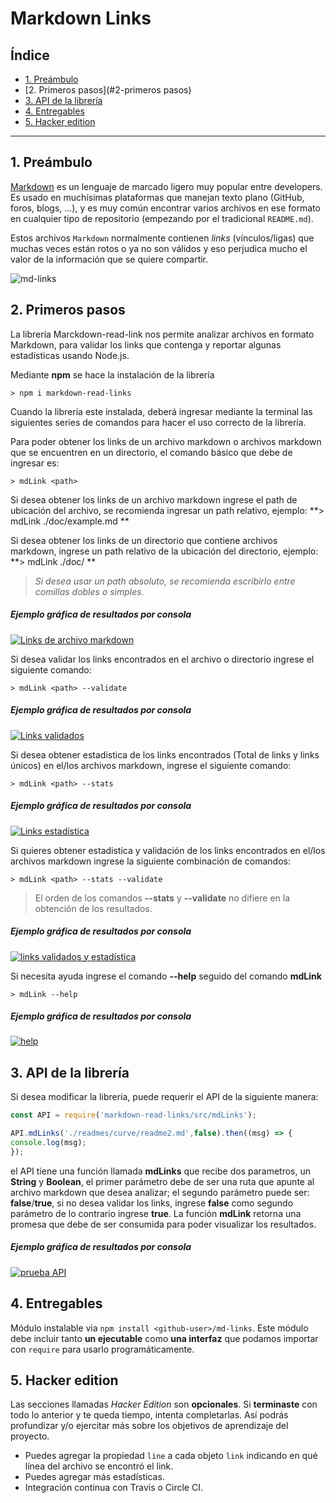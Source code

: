 # Markdown Links

## Índice

* [1. Preámbulo](#1-preámbulo)
* [2. Primeros pasos](#2-primeros pasos)
* [3. API de la librería](#3-api-de-la-librería)
* [4. Entregables](#4-entregables)
* [5. Hacker edition](#5-hacker-edition)

***

## 1. Preámbulo
[Markdown](https://es.wikipedia.org/wiki/Markdown) es un lenguaje de marcado
ligero muy popular entre developers. Es usado en muchísimas plataformas que
manejan texto plano (GitHub, foros, blogs, ...), y es muy común
encontrar varios archivos en ese formato en cualquier tipo de repositorio
(empezando por el tradicional `README.md`).

Estos archivos `Markdown` normalmente contienen _links_ (vínculos/ligas) que
muchas veces están rotos o ya no son válidos y eso perjudica mucho el valor de
la información que se quiere compartir.

![md-links](https://user-images.githubusercontent.com/110297/42118443-b7a5f1f0-7bc8-11e8-96ad-9cc5593715a6.jpg)

## 2. Primeros pasos
La librería Marckdown-read-link nos permite analizar archivos en formato Markdown, para validar los links que contenga y reportar algunas estadísticas usando Node.js.

Mediante **npm** se hace la instalación de la librería

`> npm i markdown-read-links`

Cuando la librería este instalada, deberá ingresar mediante la terminal las siguientes series de comandos para hacer el uso correcto de la librería.

Para poder obtener los links de un archivo markdown  o archivos markdown que se encuentren en un directorio, el comando básico que debe de ingresar es:

`> mdLink <path>`

Si desea obtener los links de un archivo markdown ingrese el path de ubicación del archivo, se recomienda ingresar un path relativo, ejemplo: **> mdLink ./doc/example.md **

Si desea obtener los links de un directorio que contiene archivos markdown, ingrese un path relativo de la ubicación del directorio, ejemplo: **> mdLink ./doc/ **

> *Si desea usar un path absoluto, se recomienda escribirlo entre comillas dobles o simples.*

##### Ejemplo gráfica de resultados por consola

[![Links de archivo markdown](https://raw.githubusercontent.com/Eunice17/LIM014-mdlinks/main/src/img/mdLinkPath.PNG "Links de archivo markdown")](https://raw.githubusercontent.com/Eunice17/LIM014-mdlinks/main/src/img/mdLinkPath.PNG "Links de archivo markdown")

Si desea validar los links encontrados en el archivo o directorio ingrese el siguiente comando:

`> mdLink <path> --validate`

##### Ejemplo gráfica de resultados por consola

[![Links validados](https://raw.githubusercontent.com/Eunice17/LIM014-mdlinks/main/src/img/mdLinkValidate.PNG "Links validados")](https://raw.githubusercontent.com/Eunice17/LIM014-mdlinks/main/src/img/mdLinkValidate.PNG "Links validados")

Si desea obtener estadistica de los links encontrados (Total de links y links únicos) en el/los archivos markdown, ingrese el siguiente comando:

`> mdLink <path> --stats`

##### Ejemplo gráfica de resultados por consola

[![Links estadística ](https://raw.githubusercontent.com/Eunice17/LIM014-mdlinks/main/src/img/mdLinkStats.PNG "Links estadística ")](https://raw.githubusercontent.com/Eunice17/LIM014-mdlinks/main/src/img/mdLinkStats.PNG "Links estadística ")

Si quieres obtener estadistica y validación de los links encontrados en el/los archivos markdown ingrese la siguiente combinación de comandos:

`> mdLink <path> --stats --validate`

> El orden de los comandos **--stats** y **--validate** no difiere en la obtención de los resultados.

##### Ejemplo gráfica de resultados por consola

[![links validados y estadística](https://raw.githubusercontent.com/Eunice17/LIM014-mdlinks/main/src/img/mdLinkStatsValidate.PNG "links validados y estadística")](https://raw.githubusercontent.com/Eunice17/LIM014-mdlinks/main/src/img/mdLinkStatsValidate.PNG "links validados y estadística")

Si necesita ayuda ingrese el comando **--help** seguido del comando **mdLink**

`> mdLink --help`

##### Ejemplo gráfica de resultados por consola

[![help](https://raw.githubusercontent.com/Eunice17/LIM014-mdlinks/main/src/img/mdLinkHelp.PNG "help")](https://raw.githubusercontent.com/Eunice17/LIM014-mdlinks/main/src/img/mdLinkHelp.PNG "help")

## 3. API de la librería

Si desea modificar la librería, puede requerir el API de la siguiente manera:

```js
const API = require('markdown-read-links/src/mdLinks');

API.mdLinks('./readmes/curve/readme2.md',false).then((msg) => {
console.log(msg);
});
```
el API tiene una función llamada **mdLinks** que recibe dos parametros, un **String** y **Boolean**, el primer parámetro debe de ser una ruta que apunte al archivo markdown que desea analizar; el segundo parámetro puede ser: **false**/**true**, si no desea validar los links, ingrese **false** como segundo parámetro de lo contrario ingrese **true**.
La función **mdLink** retorna una promesa que debe de ser consumida para poder visualizar los resultados.

##### Ejemplo gráfica de resultados por consola

[![prueba API](https://raw.githubusercontent.com/Eunice17/LIM014-mdlinks/main/src/img/apiTrue.PNG "prueba API")](https://raw.githubusercontent.com/Eunice17/LIM014-mdlinks/main/src/img/apiTrue.PNG "prueba API")

## 4. Entregables

Módulo instalable via `npm install <github-user>/md-links`. Este módulo debe
incluir tanto **un ejecutable** como **una interfaz** que podamos importar con `require`
para usarlo programáticamente.

## 5. Hacker edition

Las secciones llamadas _Hacker Edition_ son **opcionales**. Si **terminaste**
con todo lo anterior y te queda tiempo, intenta completarlas. Así podrás
profundizar y/o ejercitar más sobre los objetivos de aprendizaje del proyecto.

* Puedes agregar la propiedad `line` a cada objeto `link` indicando en qué línea
  del archivo se encontró el link.
* Puedes agregar más estadísticas.
* Integración continua con Travis o Circle CI.